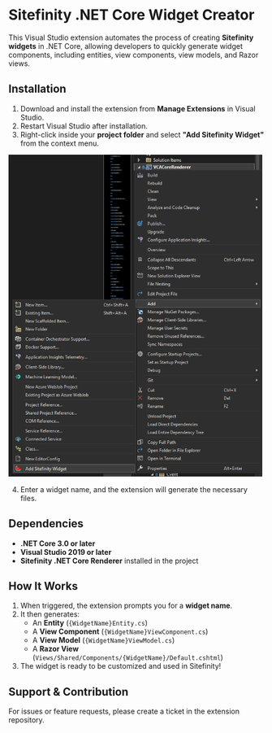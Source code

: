 # Sitefinity .NET Core Widget Creator

This Visual Studio extension automates the process of creating **Sitefinity widgets** in .NET Core, allowing developers to quickly generate widget components, including entities, view components, view models, and Razor views.

## Installation
1. Download and install the extension from **Manage Extensions** in Visual Studio.  
2. Restart Visual Studio after installation.  
3. Right-click inside your **project folder** and select **"Add Sitefinity Widget"** from the context menu.  

<img src="SitefinityCoreHelper/Resources/VSIXHelperImage.png" width="500">

4. Enter a widget name, and the extension will generate the necessary files.  

## Dependencies
- **.NET Core 3.0 or later**
- **Visual Studio 2019 or later**  
- **Sitefinity .NET Core Renderer** installed in the project  

## How It Works
1. When triggered, the extension prompts you for a **widget name**.  
2. It then generates:  
   - An **Entity** (`{WidgetName}Entity.cs`)  
   - A **View Component** (`{WidgetName}ViewComponent.cs`)  
   - A **View Model** (`{WidgetName}ViewModel.cs`)  
   - A **Razor View** (`Views/Shared/Components/{WidgetName}/Default.cshtml`)  
3. The widget is ready to be customized and used in Sitefinity!  

## Support & Contribution
For issues or feature requests, please create a ticket in the extension repository.

